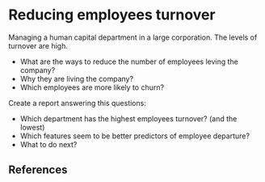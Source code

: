 # Reducing employees turnover 

Managing a human capital department in a large corporation. 
The levels of turnover are high.

- What are the ways to reduce the number of employees leving the company?
- Why they are living the company?
- Which employees are more likely to churn?


Create a report answering this questions:

- Which department has the highest employees turnover? (and the lowest)
- Which features seem to be better predictors of employee departure?
- What to do next?

## References